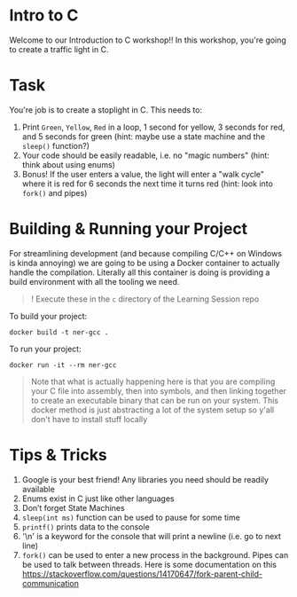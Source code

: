# Intro to C

Welcome to our Introduction to C workshop!! In this workshop, you're going to create a traffic light in C.

# Task

You're job is to create a stoplight in C. This needs to:
1. Print `Green`, `Yellow`, `Red` in a loop, 1 second for yellow, 3 seconds for red, and 5 seconds for green (hint: maybe use a state machine and the `sleep()` function?)
2. Your code should be easily readable, i.e. no "magic numbers" (hint: think about using enums)
3. Bonus! If the user enters a value, the light will enter a "walk cycle" where it is red for 6 seconds the next time it turns red (hint: look into `fork()` and pipes)

# Building & Running your Project

For streamlining development (and because compiling C/C++ on Windows is kinda annoying) we are going to be using a Docker container to actually handle the compilation. Literally all this container is doing is providing a build environment with all the tooling we need.

>! Execute these in the `c` directory of the Learning Session repo

To build your project:
```
docker build -t ner-gcc .
```

To run your project:
```
docker run -it --rm ner-gcc
```

> Note that what is actually happening here is that you are compiling your C file into assembly, then into symbols, and then linking together to create an executable binary that can be run on your system. This docker method is just abstracting a lot of the system setup so y'all don't have to install stuff locally


# Tips & Tricks

1. Google is your best friend! Any libraries you need should be readily available
2. Enums exist in C just like other languages
3. Don’t forget State Machines
4. `sleep(int ms)` function can be used to pause for some time
5. `printf()` prints data to the console
6. '\n' is a keyword for the console that will print a newline (i.e. go to next line)
7. `fork()` can be used to enter a new process in the background. Pipes can be used to talk between threads. Here is some documentation on this https://stackoverflow.com/questions/14170647/fork-parent-child-communication
